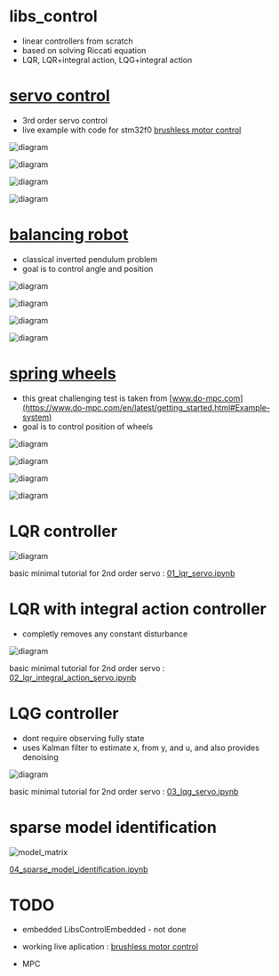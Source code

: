 # libs_control

- linear controllers from scratch
- based on solving Riccati equation
- LQR, LQR+integral action, LQG+integral action

# [servo control](examples/02_lqri_motor/)

- 3rd order servo control
- live example with code for stm32f0 [brushless motor control](https://github.com/michalnand/brushless_motor_control)

 ![diagram](doc/images/brushless_motor.gif)

![diagram](examples/02_lqri_motor/results/closed_loop_response.png)

![diagram](examples/02_lqri_motor/results/poles.png)

![diagram](examples/02_lqri_motor/results/poles_mesh_cl.png)

# [balancing robot](examples/07_balancing_robot/)

- classical inverted pendulum problem
- goal is to control angle and position

 
![diagram](doc/images/balacing_robot.gif)

![diagram](examples/07_balancing_robot/results/closed_loop_response_observed.png)

![diagram](examples/07_balancing_robot/results/poles.png)

![diagram](examples/07_balancing_robot/results/poles_mesh_cl.png)


# [spring wheels](examples/06_lqri_wheels/)

- this great challenging test is taken from 
[www.do-mpc.com](https://www.do-mpc.com/en/latest/getting_started.html#Example-system)
- goal is to control position of wheels

![diagram](doc/images/wheels.gif)

![diagram](examples/06_lqri_wheels/results/closed_loop_response.png)

![diagram](examples/06_lqri_wheels/results/poles.png)

![diagram](examples/06_lqri_wheels/results/poles_mesh_cl.png)


 

# LQR controller

![diagram](doc/diagrams/control-lqr.png)

basic minimal tutorial for 2nd order servo : 
[01_lqr_servo.ipynb](tutorials/01_lqr_servo.ipynb)



# LQR with integral action controller

- completly removes any constant disturbance

![diagram](doc/diagrams/control-lqri.png)


basic minimal tutorial for 2nd order servo : 
[02_lqr_integral_action_servo.ipynb](tutorials/02_lqr_integral_action_servo.ipynb)


# LQG controller

- dont require observing fully state
- uses Kalman filter to estimate x, from y, and u, and also provides denoising

![diagram](doc/diagrams/control-lqg.png)

basic minimal tutorial for 2nd order servo : 
[03_lqg_servo.ipynb](tutorials/03_lqg_servo.ipynb)


# sparse model identification

![model_matrix](examples/08_identification/images/sparse_model.gif)

[04_sparse_model_identification.ipynb](tutorials/04_sparse_model_identification.ipynb)



# TODO 
- embedded LibsControlEmbedded - not done
- working live aplication : [brushless motor control](https://github.com/michalnand/brushless_motor_control)

- MPC
